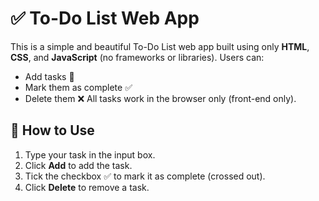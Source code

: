 # ✅ To-Do List Web App
This is a simple and beautiful To-Do List web app built using only **HTML**, **CSS**, and **JavaScript** (no frameworks or libraries).
Users can:
- Add tasks 📝
- Mark them as complete ✅
- Delete them ❌
All tasks work in the browser only (front-end only).

## 🚀 How to Use
1. Type your task in the input box.
2. Click **Add** to add the task.
3. Tick the checkbox ✅ to mark it as complete (crossed out).
4. Click **Delete** to remove a task.
